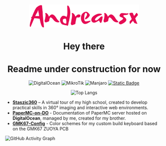 <div align="center">
<img src="./logo.png" width="70%">
<h1>Hey there</h1>

# Readme under construction for now

![DigitalOcean](https://img.shields.io/badge/DigitalOcean-%230167ff.svg?style=for-the-badge&logo=digitalOcean&logoColor=white)
![MikroTik](https://img.shields.io/badge/MikroTik-%23363636?style=for-the-badge&logo=Mikrotik)
![Manjaro](https://img.shields.io/badge/Manjaro-35BF5C?style=for-the-badge&logo=Manjaro&logoColor=white)
[![Static Badge](https://img.shields.io/badge/-2CA5E0?style=for-the-badge&logo=telegram&logoColor=ffffff)](https://t.me/Andrtexh)

![Top Langs](https://github-readme-stats.vercel.app/api/top-langs/?username=Andreansx&langs_count=6&theme=dark&layout=compact&border_color=2b59ff&title_color=2b59ff&exclude_repo=socketpeek,pirate-cipher,colorful-ascii-art-generator,my-simple-notes,music-visualizer,single-file-tictactoe,nwwd,kalkulator-costam,wypelnianie-tablicy,zgadywanko-liczb,Ka1kulat0r,triCalc,zliczanie-znakow,Przelicznik-stopni&hide=html,typescript,css&hide_progress=true)
</div>

- **[Staszic360](https://github.com/Andreansx/Staszic360)** – A virtual tour of my high school, created to develop practical skills in 360° imaging and interactive web environments.
- **[PaperMC-on-DO](https://github.com/Andreansx/PaperMC-on-DO)** - Documentation of PaperMC server hosted on **DigitalOcean**, managed by me, created for my brother.
- **[GMK67-Config](https://github.com/Andreansx/GMK67-Config)** - Color schemes for my custom build keyboard based on the GMK67 ZUOYA PCB

![GitHub Activity Graph](https://github-readme-activity-graph.vercel.app/graph?username=Andreansx&theme=merko&hide_border=true)

